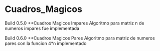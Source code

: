 # Cuadros_Magicos

Build 0.5.0
++Cuadros Magicos Impares
  Algoritmo para matriz n de numeros impares fue implementada

Build 0.6.0
++Cuadros Magicos Pares
  Algoritmo para matriz de numeros pares con la funcion 4*n implementado
